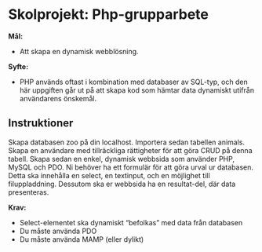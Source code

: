 # Skolprojekt: Php-grupparbete

**Mål:** 
* Att skapa en dynamisk webblösning.

**Syfte:**
* PHP används oftast i kombination med databaser av SQL-typ, och den här uppgiften går ut på att skapa kod som hämtar data dynamiskt utifrån användarens önskemål.

## Instruktioner

Skapa databasen zoo på din localhost. Importera sedan tabellen animals. Skapa en användare med tillräckliga rättigheter för att göra CRUD på denna tabell.
Skapa sedan en enkel, dynamisk webbsida som använder PHP, MySQL och PDO. Ni behöver ha ett formulär för att göra urval ur databasen. Detta ska innehålla en select, en textinput, och en möjlighet till filuppladdning.
Dessutom ska er webbsida ha en resultat-del, där data presenteras.

**Krav:** 
* Select-elementet ska dynamiskt “befolkas” med data från databasen
* Du måste använda PDO
* Du måste använda MAMP (eller dylikt)
